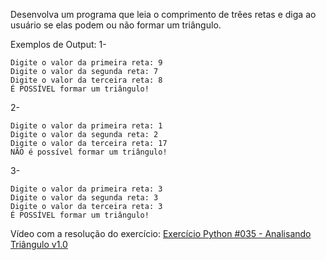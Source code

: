 Desenvolva um programa que leia o comprimento de trêes retas e diga ao usuário se elas podem ou não formar um triângulo.

Exemplos de Output:
1-
~~~
Digite o valor da primeira reta: 9
Digite o valor da segunda reta: 7
Digite o valor da terceira reta: 8
É POSSÍVEL formar um triângulo!
~~~
2-
~~~
Digite o valor da primeira reta: 1
Digite o valor da segunda reta: 2
Digite o valor da terceira reta: 17
NÃO é possível formar um triângulo!
~~~
3-
~~~
Digite o valor da primeira reta: 3
Digite o valor da segunda reta: 3
Digite o valor da terceira reta: 3
É POSSÍVEL formar um triângulo!
~~~

<p>Vídeo com a resolução do exercício: <a href="https://www.youtube.com/watch?v=NZiNphKkxhg&list=PLvE-ZAFRgX8hnECDn1v9HNTI71veL3oW0&index=47" target="_blank">Exercício Python #035 - Analisando Triângulo v1.0</a></p>